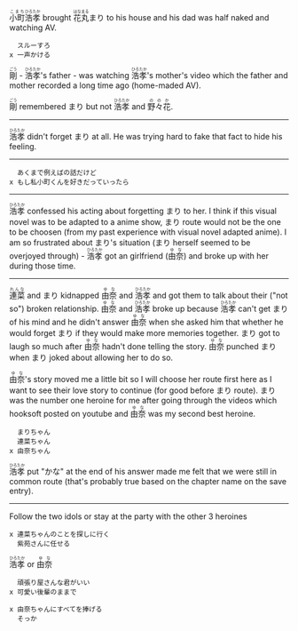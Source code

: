 <ruby>小町<rt>こまち</rt>浩孝<rt>ひろたか</rt></ruby> brought <ruby>花丸<rt>はなまる</rt>まり</rt></ruby> to his house and his dad was half naked and watching AV.

```
  スルーすろ
x 一声かける
```

<ruby>剛<rt>ごう</rt></ruby> - <ruby>浩孝<rt>ひろたか</rt></ruby>'s father - was watching <ruby>浩孝<rt>ひろたか</rt></ruby>'s mother's video which the father and mother recorded a long time ago (home-maded AV).

<ruby>剛<rt>ごう</rt></ruby> remembered まり but not <ruby>浩孝<rt>ひろたか</rt></ruby> and <ruby>野々花<rt>ののか</rt></ruby>.

---

<ruby>浩孝<rt>ひろたか</rt></ruby> didn't forget まり at all. He was trying hard to fake that fact to hide his feeling.

---

```
  あくまで例えばの話だけど
x もし私小町くんを好きだっていったら
```

---

<ruby>浩孝<rt>ひろたか</rt></ruby> confessed his acting about forgetting まり to her. I think if this visual novel was to be adapted to a anime show, まり route would not be the one to be choosen (from my past experience with visual novel adapted anime). I am so frustrated about まり's situation (まり herself seemed to be overjoyed through) - <ruby>浩孝<rt>ひろたか</rt></ruby> got an girlfriend (<ruby>由奈<rt>ゆな</rt></ruby>) and broke up with her during those time.

---

<ruby>連菜<rt>れんな</rt></ruby> and まり kidnapped <ruby>由奈<rt>ゆな</rt></ruby> and <ruby>浩孝<rt>ひろたか</rt></ruby> and got them to talk about their ("not so") broken relationship. <ruby>由奈<rt>ゆな</rt></ruby> and <ruby>浩孝<rt>ひろたか</rt></ruby> broke up because <ruby>浩孝<rt>ひろたか</rt></ruby> can't get まり of his mind and he didn't answer <ruby>由奈<rt>ゆな</rt></ruby> when she asked him that whether he would forget まり if they would make more memories together. まり got to laugh so much after <ruby>由奈<rt>ゆな</rt></ruby> hadn't done telling the story. <ruby>由奈<rt>ゆな</rt></ruby> punched まり when まり joked about allowing her to do so.

<ruby>由奈<rt>ゆな</rt></ruby>'s story moved me a little bit so I will choose her route first here as I want to see their love story to continue (for good before まり route). まり was the number one heroine for me after going through the videos which hooksoft posted on youtube and <ruby>由奈<rt>ゆな</rt></ruby> was my second best heroine.

```
  まりちゃん
  連菜ちゃん
x 由奈ちゃん
```

<ruby>浩孝<rt>ひろたか</rt></ruby> put "かな" at the end of his answer made me felt that we were still in common route (that's probably true based on the chapter name on the save entry).

---

Follow the two idols or stay at the party with the other 3 heroines

```
x 連菜ちゃんのことを探しに行く
  紫苑さんに任せる
```

<ruby>浩孝<rt>ひろたか</rt></ruby> or <ruby>由奈<rt>ゆな</rt></ruby>

```
  頑張り屋さんな君がいい
x 可愛い後輩のままで
```

```
x 由奈ちゃんにすべてを捧げる
  そっか
```
